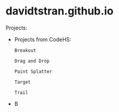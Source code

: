 # davidtstran.github.io

Projects: 

  - Projects from CodeHS:
  
        Breakout
        
        Drag and Drop
        
        Paint Splatter
        
        Target
        
        Trail
        
  - B
